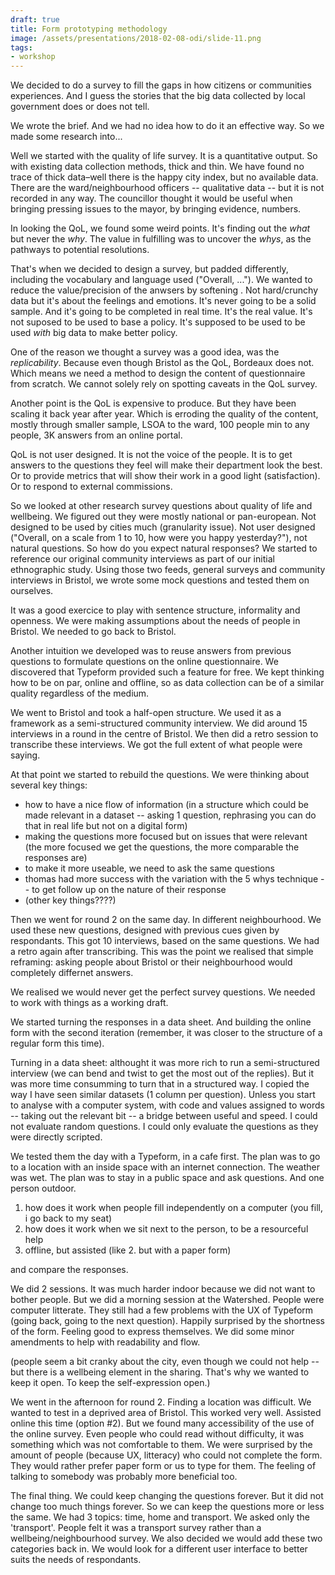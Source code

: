 ```yaml
---
draft: true
title: Form prototyping methodology
image: /assets/presentations/2018-02-08-odi/slide-11.png
tags:
- workshop
---
```


We decided to do a survey to fill the gaps in how citizens or communities experiences.
And I guess the stories that the big data collected by local government does or does not tell.

We wrote the brief. And we had no idea how to do it an effective way. So we made some research into...

Well we started with the quality of life survey. It is a quantitative output. So with existing data collection methods, thick and thin. We have found no trace of thick data–well there is the happy city index, but no available data. There are the ward/neighbourhood officers -- qualitative data -- but it is not recorded in any way. The councillor thought it would be useful when bringing pressing issues to the mayor, by bringing evidence, numbers.

In looking the QoL, we found some weird points. It's finding out the _what_ but never the _why_.
The value in fulfilling was to uncover the _whys_, as the pathways to potential resolutions.

That's when we decided to design a survey, but padded differently, including the vocabulary and language used ("Overall, ..."). We wanted to reduce the value/precision of the anwsers by softening . Not hard/crunchy data but it's about the feelings and emotions. It's never going to be a solid sample. And it's going to be completed in real time. It's the real value. It's not suposed to be used to base a policy. It's supposed to be used to be used _with_ big data to make better policy.

One of the reason we thought a survey was a good idea, was the _replicability_. Because even though Bristol as the QoL, Bordeaux does not. Which means we need a method to design the content of questionnaire from scratch. We cannot solely rely on spotting caveats in the QoL survey.

Another point is the QoL is expensive to produce. But they have been scaling it back year after year. Which is erroding the quality of the content, mostly through smaller sample, LSOA to the ward, 100 people min to any people, 3K answers from an online portal.

QoL is not user designed. It is not the voice of the people. It is to get answers to the questions they feel will make their department look the best. Or to provide metrics that will show their work in a good light (satisfaction). Or to respond to external commissions.

So we looked at other research survey questions about quality of life and wellbeing. We figured out they were mostly national or pan-european. Not designed to be used by cities much (granularity issue). Not user designed ("Overall, on a scale from 1 to 10, how were you happy yesterday?"), not natural questions. So how do you expect natural responses? We started to reference our original community interviews as part of our initial ethnographic study. Using those two feeds, general surveys and community interviews in Bristol, we wrote some mock questions and tested them on ourselves.

It was a good exercice to play with sentence structure, informality and openness.
We were making assumptions about the needs of people in Bristol.
We needed to go back to Bristol.

Another intuition we developed was to reuse answers from previous questions to formulate questions on the online questionnaire. We discovered that Typeform provided such a feature for free. We kept thinking how to be on par, online and offline, so as data collection can be of a similar quality regardless of the medium.

We went to Bristol and took a half-open structure. We used it as a framework as a semi-structured community interview. We did around 15 interviews in a round in the centre of Bristol. We then did a retro session to transcribe these interviews. We got the full extent of what people were saying.

At that point we started to rebuild the questions. We were thinking about several key things:
- how to have a nice flow of information (in a structure which could be made relevant in a dataset -- asking 1 question, rephrasing you can do that in real life but not on a digital form)
- making the questions more focused but on issues that were relevant (the more focused we get the questions, the more comparable the responses are)
- to make it more useable, we need to ask the same questions
- thomas had more success with the variation with the 5 whys technique -- to get follow up on the nature of their response
- (other key things????)

Then we went for round 2 on the same day. In different neighbourhood. We used these new questions, designed with previous cues given by respondants. This got 10 interviews, based on the same questions. We had a retro again after transcribing. This was the point we realised that simple reframing: asking people about Bristol or their neighbourhood would completely differnet answers.

We realised we would never get the perfect survey questions. We needed to work with things as a working draft.

We started turning the responses in a data sheet. And building the online form with the second iteration (remember, it was closer to the structure of a regular form this time).

Turning in a data sheet: althought it was more rich to run a semi-structured interview (we can bend and twist to get the most out of the replies). But it was more time consumming to turn that in a structured way. I copied the way I have seen similar datasets (1 column per question). Unless you start to analyse with a computer system, with code and values assigned to words -- taking out the relevant bit -- a bridge between useful and speed. I could not evaluate random questions. I could only evaluate the questions as they were directly scripted.

We tested them the day with a Typeform, in a cafe first. The plan was to go to a location with an inside space with an internet connection. The weather was wet. The plan was to stay in a public space and ask questions. And one person outdoor.

1. how does it work when people fill independently on a computer (you fill, i go back to my seat)
2. how does it work when we sit next to the person, to be a resourceful help
3. offline, but assisted (like 2. but with a paper form)

and compare the responses.

We did 2 sessions. It was much harder indoor because we did not want to bother people. But we did a morning session at the Watershed. People were computer litterate. They still had a few problems with the UX of Typeform (going back, going to the next question). Happily surprised by the shortness of the form. Feeling good to express themselves.
We did some minor amendments to help with readability and flow.

(people seem a bit cranky about the city, even though we could not help -- but there is a wellbeing element in the sharing. That's why we wanted to keep it open. To keep the self-expression open.)

We went in the afternoon for round 2. Finding a location was difficult. We wanted to test in a deprived area of Bristol. This worked very well. Assisted online this time (option #2). But we found many accessibility of the use of the online survey. Even people who could read without difficulty, it was something which was not comfortable to them. We were surprised by the amount of people (because UX, litteracy) who could not complete the form. They would rather prefer paper form or us to type for them. The feeling of talking to somebody was probably more beneficial too.

The final thing. We could keep changing the questions forever. But it did not change too much things forever. So we can keep the questions more or less the same. We had 3 topics: time, home and transport. We asked only the 'transport'. People felt it was a transport survey rather than a wellbeing/neighbourhood
 survey. We also decided we would add these two categories back in. We would look for a different user interface to better suits the needs of respondants.
